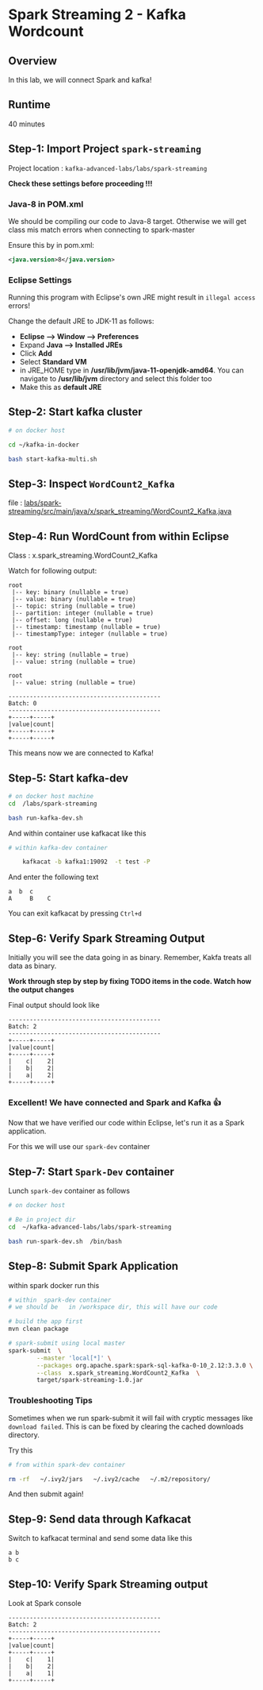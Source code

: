 <link rel='stylesheet' href='assets/css/main.css'/>

# Spark Streaming 2 - Kafka Wordcount

## Overview

In this lab, we will connect Spark and kafka!

## Runtime 

40 minutes

## Step-1: Import Project `spark-streaming`

Project location : `kafka-advanced-labs/labs/spark-streaming`

**Check these settings before proceeding !!!**

### Java-8 in POM.xml

We should be compiling our code to Java-8 target.  Otherwise we will get class mis match errors when connecting to spark-master

Ensure this by in pom.xml:

```xml
<java.version>8</java.version>
```

### Eclipse Settings

Running this program with Eclipse's own JRE might result in `illegal access` errors!

Change the default JRE to JDK-11 as follows:

* **Eclipse --> Window --> Preferences**
* Expand **Java --> Installed JREs**
* Click **Add**
* Select **Standard VM**
* in JRE_HOME type in **/usr/lib/jvm/java-11-openjdk-amd64**.  You can navigate to **/usr/lib/jvm** directory and select this folder too
* Make this as **default JRE**

## Step-2: Start kafka cluster

```bash
# on docker host

cd ~/kafka-in-docker

bash start-kafka-multi.sh
```

## Step-3: Inspect `WordCount2_Kafka`

file : [labs/spark-streaming/src/main/java/x/spark_streaming/WordCount2_Kafka.java](labs/spark-streaming/src/main/java/x/spark_streaming/WordCount2_Kafka.java)

## Step-4: Run WordCount from within Eclipse

Class :  x.spark_streaming.WordCount2_Kafka

Watch for following output:

```console
root
 |-- key: binary (nullable = true)
 |-- value: binary (nullable = true)
 |-- topic: string (nullable = true)
 |-- partition: integer (nullable = true)
 |-- offset: long (nullable = true)
 |-- timestamp: timestamp (nullable = true)
 |-- timestampType: integer (nullable = true)

root
 |-- key: string (nullable = true)
 |-- value: string (nullable = true)

root
 |-- value: string (nullable = true)

-------------------------------------------
Batch: 0
-------------------------------------------
+-----+-----+
|value|count|
+-----+-----+
+-----+-----+
```

This means now we are connected to Kafka!

## Step-5: Start kafka-dev

```bash
# on docker host machine
cd  /labs/spark-streaming

bash run-kafka-dev.sh 
```

And within container use kafkacat like this

```bash
# within kafka-dev container

    kafkacat -b kafka1:19092  -t test -P 
```

And enter the following text

```text
a  b  c
A     B    C
```

You can exit kafkacat by pressing `Ctrl+d`

## Step-6: Verify Spark Streaming Output

Initially you will see the data going in as binary.  Remember, Kakfa treats all data as binary.

**Work through step by step by fixing TODO items in the code.  Watch how the output changes**

Final output should look like

```text
-------------------------------------------
Batch: 2
-------------------------------------------
+-----+-----+
|value|count|
+-----+-----+
|    c|    2|
|    b|    2|
|    a|    2|
+-----+-----+
```

### Excellent!  We have connected and Spark and Kafka 👍

Now that we have verified our code within Eclipse, let's run it as a Spark application.

For this we will use our `spark-dev` container

## Step-7: Start `Spark-Dev` container


Lunch `spark-dev` container as follows

```bash
# on docker host

# Be in project dir
cd  ~/kafka-advanced-labs/labs/spark-streaming

bash run-spark-dev.sh  /bin/bash
```

## Step-8: Submit Spark Application

within spark docker run this

```bash
# within  spark-dev container
# we should be   in /workspace dir, this will have our code

# build the app first
mvn clean package

# spark-submit using local master
spark-submit  \
        --master 'local[*]' \
        --packages org.apache.spark:spark-sql-kafka-0-10_2.12:3.3.0 \
        --class  x.spark_streaming.WordCount2_Kafka  \
        target/spark-streaming-1.0.jar  

```

### Troubleshooting Tips

Sometimes when we run spark-submit it will fail with cryptic messages like `download failed`.  This is can be fixed by clearing the cached downloads directory.

Try this

```bash
# from within spark-dev container

rm -rf   ~/.ivy2/jars   ~/.ivy2/cache   ~/.m2/repository/
```

And then submit again!

## Step-9: Send data through Kafkacat

Switch to kafkacat terminal  and send some data like this

```text
a b 
b c
```

## Step-10: Verify Spark Streaming output

Look at Spark console

```text
-------------------------------------------
Batch: 2
-------------------------------------------
+-----+-----+
|value|count|
+-----+-----+
|    c|    1|
|    b|    2|
|    a|    1|
+-----+-----+
```

